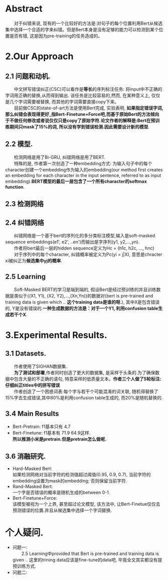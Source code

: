 # Abstract
&emsp;&emsp;对于纠错来说, 现有的一个比较好的方法是:对句子的每个位置利用Bert从候选集中选择一个合适的字来纠错。但是Bert本身是没有足够的能力可以检测到某个位置是否有错, 这是因为pre-training的任务造成的。  

# 2.Our Approach
## 2.1 问题和动机.  
&emsp;&emsp;中文拼写错误纠正(CSC)可以看作是**等长**的序列标注任务: 将input中不正确的字词用正确的替换,从而得到输出. 该任务是比较容易的,然而, 在某种意义上, 仅仅是几个字词需要被替换, 而其他的字词需要直接copy下来。  
&emsp;&emsp;目前做CSC的state-of-art方法是使用Bert完成, 实验表明, **如果指定错误字词,那么纠错会表现得更好_指Bert-Finetune+Force吧,而基于原始Bert的方法倾向于不做任何修改或者说仅仅只是copy了原始字符.论文作者的解释是:Bert在预训练期间只mask了15%的词, 所以没有学到错误检测.因此需要设计新的模型**.
## 2.2 模型.
&emsp;&emsp;检测网络是用了Bi-GRU, 纠错网络是用了BERT.  
&emsp;&emsp;特殊的是, 作者第一次创造了一种embedding方式: 为输入句子中的每个character创建一个embedding作为输入的embedding(our method first creates an embedding for each character in the input sentence, referred to as input embedding).**BERT模型的最后一层包含了一个所有character的softmax function**.
## 2.3 检测网络
## 2.4 纠错网络
&emsp;&emsp;纠错网络是一个基于bert的序列化的多分类标注模型,输入是soft-masked sequence embeddings(e1', e2', ..en')而输出是字序列(y1, y2,...,yn).  
&emsp;&emsp;作者将bert最后一层的hidden sequence定义为Hc = (h1c, h2c, ..., hnc)  
&emsp;&emsp;对于序列中的每个character, 纠错概率被定义为Pc(yi = j|X), 意思是chracter xi被纠正为**候选集中yj的概率**.  
## 2.5 Learning
&emsp;&emsp;Soft-Masked BERT的学习是端到端的, 假设Bert是经过预训练的并且训练数据是类似于{(X1, Y1), (X2, Y2),...,(Xn,Yn)}的数据对(bert is pre-trained and training data is given which .. **这个training data是谁的呀.**), 其中X是包含错误的, Y是没有错误的.**一种生成数据的方法是：对于一个Y1, 利用confusion table生成若干个X**.  

# 3.Experimental Results.
## 3.1 Datasets.
&emsp;&emsp;作者使用了SIGHAN数据集.  
&emsp;&emsp;**为了测试和部署**,作者同时创造了更大的数据集, 是采样于头条的.为了确保数据中包含大量的不正确的语句, 特意采样的低质量文本。**作者三个人做了5轮标注:仔细纠正titles中的拼写错误**  
&emsp;&emsp;作者创造了一个困惑词表:每个字与若干个可能混淆的词关联, 随机得替换了15%字去生成错误,其中80%是利用confusion table生成的, 而20%是随机替换的.  

## 3.4 Main Results
- Bert-Pretrain: f1基本只有 4.7  
- Bert-Finetune: f1基本有 71.9 64.9这样.  
**所以推测小米是pretrain.但是pretrain怎么做呢.**
## 3.6 消融研究.
- Hard-Masked Bert:  
如果检测网络对当前字符的检测值超过阈值(0.95, 0.9, 0.7), 当前字符的embedding设置为mask的embedding; 否则保留当前字符. 
- Rand-Masked Bert:  
一个字是否错误的概率是随机生成的between 0-1.  
- Bert-Finetune+Force:  
该模型被视为一个上界, 甚至超过论文模型, 该方法中, 让Bert-Finetue仅仅去预测错误的位置.并且从候选集中选择一个字词替换. 


# 个人疑问.
- 问题一:  
&emsp;&emsp;2.5 Learning中provided that Bert is pre-trained and training data is given .. 这里的trining data应该是fine-tune的data吧, 毕竟全文其实都没有提预训练方式.  
- 问题二:
